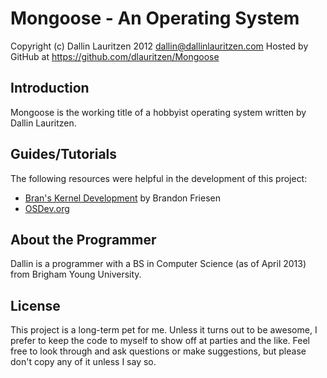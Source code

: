 Mongoose - An Operating System
==============================

Copyright (c) Dallin Lauritzen 2012 <dallin@dallinlauritzen.com>
Hosted by GitHub at <https://github.com/dlauritzen/Mongoose>

Introduction
------------

Mongoose is the working title of a hobbyist operating system written by Dallin Lauritzen.

Guides/Tutorials
----------------

The following resources were helpful in the development of this project:

* [Bran's Kernel Development](http://osdever.net/bkerndev/Docs/title.htm) by Brandon Friesen
* [OSDev.org](http://wiki.osdev.org/)

About the Programmer
--------------------

Dallin is a programmer with a BS in Computer Science (as of April 2013) from Brigham Young
University.


License
-------

This project is a long-term pet for me. Unless it turns out to be awesome, I prefer to keep the code
to myself to show off at parties and the like. Feel free to look through and ask questions or make
suggestions, but please don't copy any of it unless I say so.
